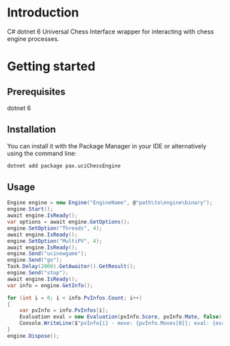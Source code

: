 # Introduction

C# dotnet 6 Universal Chess Interface wrapper for interacting with chess engine processes.

# Getting started
## Prerequisites
dotnet 6

## Installation
You can install it with the Package Manager in your IDE or alternatively using the command line:

```bash
dotnet add package pax.uciChessEngine
```
## Usage
```csharp
Engine engine = new Engine("EngineName", @"path\to\engine\binary");
engine.Start();
await engine.IsReady();
var options = await engine.GetOptions();
engine.SetOption("Threads", 4);
await engine.IsReady();
engine.SetOption("MultiPV", 4);
await engine.IsReady();
engine.Send("ucinewgame");
engine.Send("go");
Task.Delay(2000).GetAwaiter().GetResult();
engine.Send("stop");
await engine.IsReady();
var info = engine.GetInfo();

for (int i = 0; i < info.PvInfos.Count; i++)
{
    var pvInfo = info.PvInfos[i];
    Evaluation eval = new Evaluation(pvInfo.Score, pvInfo.Mate, false);
    Console.WriteLine($"pvInfo{i} - move: {pvInfo.Moves[0]}; eval: {eval}");
}
engine.Dispose();
```
